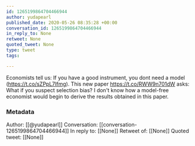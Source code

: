 ```yaml
---
id: 1265199864704466944
author: yudapearl
published_date: 2020-05-26 08:35:28 +00:00
conversation_id: 1265199864704466944
in_reply_to: None
retweet: None
quoted_tweet: None
type: tweet
tags:

---
```


Economists tell us: If you have a good instrument, you dont need a model (https://t.co/sZPpL7Ifmg). This new paper https://t.co/RWW9n701dW asks: What if you suspect selection bias? I don't know how a model-free economist would begin to derive the results obtained in this paper.

### Metadata

Author: [[@yudapearl]]
Conversation: [[conversation-1265199864704466944]]
In reply to: [[None]]
Retweet of: [[None]]
Quoted tweet: [[None]]
